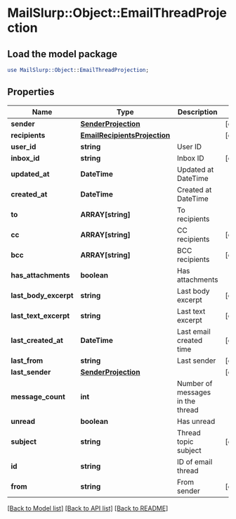 # MailSlurp::Object::EmailThreadProjection

## Load the model package
```perl
use MailSlurp::Object::EmailThreadProjection;
```

## Properties
Name | Type | Description | Notes
------------ | ------------- | ------------- | -------------
**sender** | [**SenderProjection**](SenderProjection) |  | [optional] 
**recipients** | [**EmailRecipientsProjection**](EmailRecipientsProjection) |  | [optional] 
**user_id** | **string** | User ID | 
**inbox_id** | **string** | Inbox ID | [optional] 
**updated_at** | **DateTime** | Updated at DateTime | 
**created_at** | **DateTime** | Created at DateTime | 
**to** | **ARRAY[string]** | To recipients | 
**cc** | **ARRAY[string]** | CC recipients | [optional] 
**bcc** | **ARRAY[string]** | BCC recipients | [optional] 
**has_attachments** | **boolean** | Has attachments | 
**last_body_excerpt** | **string** | Last body excerpt | [optional] 
**last_text_excerpt** | **string** | Last text excerpt | [optional] 
**last_created_at** | **DateTime** | Last email created time | [optional] 
**last_from** | **string** | Last sender | [optional] 
**last_sender** | [**SenderProjection**](SenderProjection) |  | [optional] 
**message_count** | **int** | Number of messages in the thread | 
**unread** | **boolean** | Has unread | 
**subject** | **string** | Thread topic subject | [optional] 
**id** | **string** | ID of email thread | 
**from** | **string** | From sender | [optional] 

[[Back to Model list]](../README#documentation-for-models) [[Back to API list]](../README#documentation-for-api-endpoints) [[Back to README]](../README)


